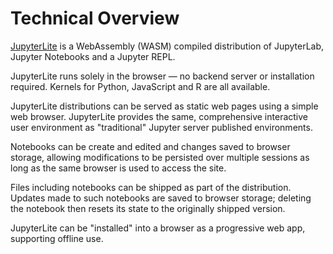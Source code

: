 # Technical Overview

[JupyterLite](https://github.com/jupyterlite/jupyterlite) is a WebAssembly (WASM) compiled distribution of JupyterLab, Jupyter Notebooks and a Jupyter REPL.

JupyterLite runs solely in the browser — no backend server or installation required. Kernels for Python, JavaScript and R are all available.

JupyterLite distributions can be served as static web pages using a simple web browser. JupyterLite provides the same, comprehensive interactive user environment as "traditional" Jupyter server published environments.

Notebooks can be create and edited and changes saved to browser storage, allowing modifications to be persisted over multiple sessions as long as the same browser is used to access the site.

Files including notebooks can be shipped as part of the distribution. Updates made to such notebooks are saved to browser storage; deleting the notebook then resets its state to the originally shipped version.

JupyterLite can be "installed" into a browser as a progressive web app, supporting offline use.
